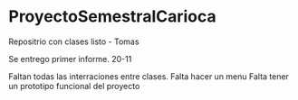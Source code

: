# ProyectoSemestralCarioca

Repositrio con clases listo - Tomas

Se entrego primer informe. 20-11

Faltan todas las interraciones entre clases. 
Falta hacer un menu
Falta tener un prototipo funcional del proyecto
